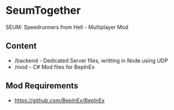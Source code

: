 # SeumTogether
SEUM: Speedrunners from Hell - Multiplayer Mod

## Content
- /backend - Dedicated Server files, writting in Node using UDP
- /mod - C# Mod files for BepInEx

## Mod Requirements
 - https://github.com/BepInEx/BepInEx